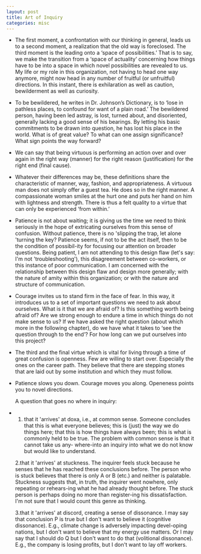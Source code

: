 ```yaml
---
layout: post
title: Art of Inquiry
categories: misc
---
```

- The first moment, a confrontation with our thinking in general, leads us to a second moment, a realization that the old way is foreclosed. The third moment is the leading onto a ‘space of possibilities.’ That is to say, we make the transition from a ‘space of actuality’ concerning how things have to be into a space in which novel possibilities are revealed to us. My life or my role in this organization, not having to head one way anymore, might now head in any number of fruitful (or unfruitful) directions. In this instant, there is exhilaration as well as caution, bewilderment as well as curiosity.

- To be bewildered, he writes in Dr. Johnson’s Dictionary, is to ‘lose in pathless places, to confound for want of a plain road.’ The bewildered person, having been led astray, is lost, turned about, and disoriented, generally lacking a good sense of his bearings. By letting his basic commitments to be drawn into question, he has lost his place in the world. What is of great value? To what can one assign significance? What sign points the way forward?

- We can say that being virtuous is performing an action over and over again in the right way (manner) for the right reason (justification) for the right end (final cause). 
  
- Whatever their differences may be, these definitions share the characteristic of manner, way, fashion, and appropriateness. A virtuous man does not simply offer a guest tea. He does so in the right manner. A compassionate woman smiles at the hurt one and puts her hand on him with lightness and strength. There is thus a felt quality to a virtue that can only be experienced ‘from within.’
  
- Patience is not about waiting; it is giving us the time we need to think seriously in the hope of extricating ourselves from this sense of confusion. Without patience, there is no 'slipping the trap, let alone 'turning the key? Patience seems, if not to be the act itself, then to be the condition of possibil-ity for focusing our attention on broader questions. Being patient, I am not attending to this design flaw (let's say: I'm not 'troubleshooting'), this disagreement between co-workers, or this instance of poor communication. I am concerned with the relationship between this design flaw and design more generally; with the nature of amity within this organization; or with the nature and structure of communication.

-  Courage invites us to stand firm in the face of fear. In this way, it introduces us to a set of important questions we need to ask about ourselves. What is it that we are afraid of? Is this something worth being afraid of?  Are we strong enough to endure a time in which things do not make sense to us?  If we have asked the right question (about which more in the following chapter), do we have what it takes to ‘see the question through to the end’? For how long can we put ourselves into this project?
  
- The third and the final virtue which is vital for living through a time of great confusion is openness. Few are willing to start over. Especially the ones on the career path. They believe that there are stepping stones that are laid out by some institution and which they must follow. 
  
- Patience slows you down. Courage moves you along. Openeness points you to novel directions.
  
  
  A question that goes no where in inquiry:
  
- 1. that it 'arrives' at doxa, i.e., at common sense. Someone concludes that this is what everyone believes; this is (just) the way we do things here; that this is how things have always been; this is what is commonly held to be true. The problem with common sense is that it cannot take us any- where-into an inquiry into what we do not know but would like to understand. 
  
  2.that it 'arrives' at stuckness. The inquirer feels stuck because he senses that he has reached these conclusions before. The person who is stuck believes that there is only A or B (etc.) and neither is palatable. Stuckness suggests that, in truth, the inquirer went nowhere, only repeating or rehears-ing what he had already thought before. The stuck person is perhaps doing no more than register-ing his dissatisfaction. I'm not sure that I would count this genre as thinking.
  
  3.that it 'arrives' at discord, creating a sense of dissonance. I may say that conclusion P is true but I don't want to believe it (cognitive dissonance). E.g., climate change is adversely impacting devel-oping nations, but I don't want to believe that my energy use matters. Or I may say that I should do Q but I don't want to do that (volitional dissonance). E.g., the company is losing profits, but I don't want to lay off workers.









